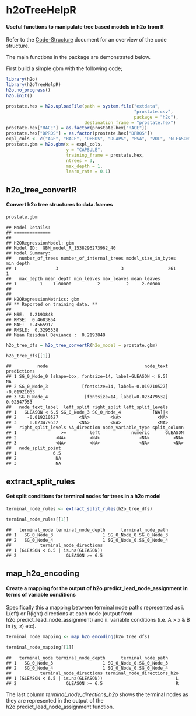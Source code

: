 h2oTreeHelpR
================

#### Useful functions to manipulate tree based models in h2o from R

Refer to the [Code-Structure](https://github.com/richardangell/h2oTreeHelpR/blob/master/Code-Structure.md) document for an overview of the code structure. <br>

The main functions in the package are demonstrated below. <br>

First build a simple gbm with the following code; <br>

``` r
library(h2o)
library(h2oTreeHelpR)
h2o.no_progress()
h2o.init()
```

``` r
prostate.hex = h2o.uploadFile(path = system.file("extdata",
                                                 "prostate.csv",
                                                 package = "h2o"),
                              destination_frame = "prostate.hex")
prostate.hex["RACE"] = as.factor(prostate.hex["RACE"])
prostate.hex["DPROS"] = as.factor(prostate.hex["DPROS"])
expl_cols <- c("AGE", "RACE", "DPROS", "DCAPS", "PSA", "VOL", "GLEASON")
prostate.gbm = h2o.gbm(x = expl_cols,
                       y = "CAPSULE",
                       training_frame = prostate.hex,
                       ntrees = 3,
                       max_depth = 1,
                       learn_rate = 0.1)
```

h2o\_tree\_convertR
-------------------

#### Convert h2o tree structures to data.frames

``` r
prostate.gbm
```

    ## Model Details:
    ## ==============
    ## 
    ## H2ORegressionModel: gbm
    ## Model ID:  GBM_model_R_1538296273962_40 
    ## Model Summary: 
    ##   number_of_trees number_of_internal_trees model_size_in_bytes min_depth
    ## 1               3                        3                 261         1
    ##   max_depth mean_depth min_leaves max_leaves mean_leaves
    ## 1         1    1.00000          2          2     2.00000
    ## 
    ## 
    ## H2ORegressionMetrics: gbm
    ## ** Reported on training data. **
    ## 
    ## MSE:  0.2193848
    ## RMSE:  0.4683854
    ## MAE:  0.4565917
    ## RMSLE:  0.3295538
    ## Mean Residual Deviance :  0.2193848

``` r
h2o_tree_dfs = h2o_tree_convertR(h2o_model = prostate.gbm)
```

``` r
h2o_tree_dfs[[1]]
```

    ##          node                                     node_text predictions
    ## 1 SG_0_Node_0 [shape=box, fontsize=14, label=GLEASON < 6.5]          NA
    ## 2 SG_0_Node_3             [fontsize=14, label=-0.019210527] -0.01921053
    ## 3 SG_0_Node_4              [fontsize=14, label=0.023479532]  0.02347953
    ##   node_text_label  left_split right_split left_split_levels
    ## 1   GLEASON < 6.5 SG_0_Node_3 SG_0_Node_4            [NA]|<
    ## 2    -0.019210527        <NA>        <NA>              <NA>
    ## 3     0.023479532        <NA>        <NA>              <NA>
    ##   right_split_levels NA_direction node_variable_type split_column
    ## 1                 >=         left            numeric      GLEASON
    ## 2               <NA>         <NA>               <NA>         <NA>
    ## 3               <NA>         <NA>               <NA>         <NA>
    ##   node_split_point
    ## 1              6.5
    ## 2               NA
    ## 3               NA

extract\_split\_rules
---------------------

#### Get split conditions for terminal nodes for trees in a h2o model

``` r
terminal_node_rules <- extract_split_rules(h2o_tree_dfs)
```

``` r
terminal_node_rules[[1]]
```

    ##   terminal_node terminal_node_depth      terminal_node_path
    ## 1   SG_0_Node_3                   1 SG_0_Node_0.SG_0_Node_3
    ## 2   SG_0_Node_4                   1 SG_0_Node_0.SG_0_Node_4
    ##           terminal_node_directions
    ## 1 (GLEASON < 6.5 | is.na(GLEASON))
    ## 2                   GLEASON >= 6.5

map\_h2o\_encoding
------------------

#### Create a mapping for the output of h2o.predict\_lead\_node\_assignment in terms of variable conditions

Specifically this a mapping between terminal node paths represented as i. L(eft) or R(ight) directions at each node (output from h2o.predict\_lead\_node\_assignment) and ii. variable conditions (i.e. A &gt; x & B in (y, z) etc).

``` r
terminal_node_mapping <- map_h2o_encoding(h2o_tree_dfs)
```

``` r
terminal_node_mapping[[1]]
```

    ##   terminal_node terminal_node_depth      terminal_node_path
    ## 1   SG_0_Node_3                   1 SG_0_Node_0.SG_0_Node_3
    ## 2   SG_0_Node_4                   1 SG_0_Node_0.SG_0_Node_4
    ##           terminal_node_directions terminal_node_directions_h2o
    ## 1 (GLEASON < 6.5 | is.na(GLEASON))                            L
    ## 2                   GLEASON >= 6.5                            R

The last column *terminal\_node\_directions\_h2o* shows the terminal nodes as they are represented in the output of the h2o.predict\_lead\_node\_assignment function.
